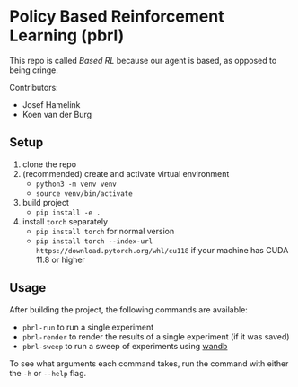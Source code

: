 # Policy Based Reinforcement Learning (pbrl)

This repo is called _Based RL_ because our agent is based, as opposed to being cringe.

Contributors:

- Josef Hamelink
- Koen van der Burg

## Setup

1. clone the repo
2. (recommended) create and activate virtual environment
   - `python3 -m venv venv`
   - `source venv/bin/activate`
3. build project
   - `pip install -e .`
4. install `torch` separately
   - `pip install torch` for normal version
   - `pip install torch --index-url https://download.pytorch.org/whl/cu118` if your machine has CUDA 11.8 or higher

## Usage

After building the project, the following commands are available:

- `pbrl-run` to run a single experiment
- `pbrl-render` to render the results of a single experiment (if it was saved)
- `pbrl-sweep` to run a sweep of experiments using [wandb](https://wandb.ai/)

To see what arguments each command takes, run the command with either the `-h` or `--help` flag.
